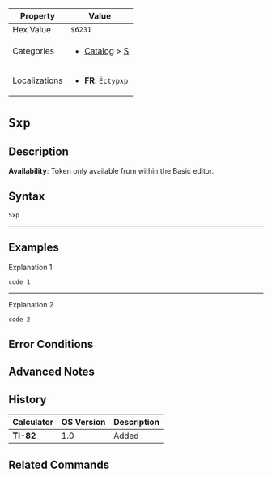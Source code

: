 | Property      | Value |
|---------------|-------|
| Hex Value     | `$6231`|
| Categories    | <ul><li>[Catalog](<../categories/Catalog.md>) > [S](<../categories/Catalog.md#S>)</li></ul> |
| Localizations | <ul><li><b>FR</b>: `Éctypxp`</li></ul> |

# `Sxp`

## Description



<b>Availability</b>: Token only available from within the Basic editor.

## Syntax
`Sxp`

<hr>

## Examples

Explanation 1
```ti-basic
code 1
```
---
Explanation 2
```ti-basic
code 2
```

## Error Conditions


## Advanced Notes


## History
| Calculator | OS Version | Description |
|------------|------------|-------------|
| <b>TI-82</b> | 1.0 | Added

## Related Commands

    